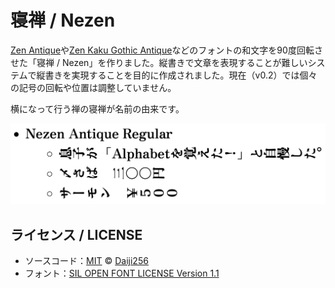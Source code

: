 # 寝禅 / Nezen

[Zen Antique](hhttps://fonts.google.com/specimen/Zen+Antique)や[Zen Kaku Gothic Antique](https://fonts.google.com/specimen/Zen+Kaku+Gothic+Antique)などのフォントの和文字を90度回転させた「寝禅 / Nezen」を作りました。縦書きで文章を表現することが難しいシステムで縦書きを実現することを目的に作成されました。現在（v0.2）では個々の記号の回転や位置は調整していません。

横になって行う禅の寝禅が名前の由来です。

![sample](sample/image.png)

## ライセンス / LICENSE

- ソースコード：[MIT](LICENSE) © [Daiji256](https://github.com/Daiji256)
- フォント：[SIL OPEN FONT LICENSE Version 1.1](fonts/NezenAntique/OFL.txt)
